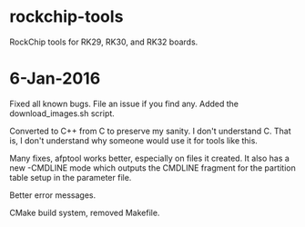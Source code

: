 rockchip-tools
==============

RockChip tools for RK29, RK30, and RK32 boards.


6-Jan-2016
==========
Fixed all known bugs.  File an issue if you find any.
Added the download_images.sh script.

Converted to C++ from C to preserve my sanity.  I don't understand C.
That is, I don't understand why someone would use it for tools like this.

Many fixes, afptool works better, especially on files it created.  It also has
a new -CMDLINE mode which outputs the CMDLINE fragment for the partition table setup
in the parameter file.

Better error messages.

CMake build system, removed Makefile.
